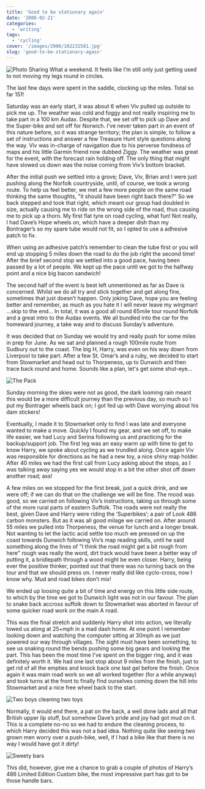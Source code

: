 ```yaml
---
title: 'Good to be stationary again'
date: '2006-02-21'
categories:
  - 'writing'
tags:
  - 'cycling'
cover: '/images/2006/102232581.jpg'
slug: 'good-to-be-stationary-again'
---
```


![Photo Sharing](/images/2006/102232581.jpg)
What a weekend.
It feels like I’m still only just getting used to not moving my legs round in circles.

The last few days were spent in the saddle, clocking up the miles. Total so far 151!

Saturday was an early start, it was about 6 when Viv pulled up outside to pick me up. The weather was cold and foggy and not really inspiring me to take part in a 100 km Audax. Despite that, we set off to pick up Dave and the Super-bike and set off for Norwich. I’ve never taken part in an event of this nature before, so it was strange territory; the plan is simple, to follow a set of instructions and answer a few Treasure Hunt style questions along the way.
Viv was in-charge of navigation due to his perverse fondness of maps and his little Garmin friend now dubbed Ziggy.
The weather was great for the event, with the forecast rain holding off. The only thing that might have slowed us down was the noise coming from Viv’s bottom bracket.

After the initial push we settled into a grove; Dave, Viv, Brian and I were just pushing along the Norfolk countryside, until, of course, we took a wrong route. To help us feel better, we met a few more people on the same road thinking the same thoughts, "it should have been right back there?" So we back stepped and took that right, which meant our group had doubled in size, actually causing me to ride on the wrong side of the road, thus causing me to pick up a thorn. My first flat tyre on road cycling, what fun!
Not really, I had Dave’s Hope wheels on, which have a deeper dish than my Bontrager’s so my spare tube would not fit, so I opted to use a adhesive patch to fix.

When using an adhesive patch’s remember to clean the tube first or you will end up stopping 5 miles down the road to do the job right the second time!
After the brief second stop we settled into a good pace, having been passed by a lot of people. We kept up the pace until we got to the halfway point and a nice big bacon sandwich!

The second half of the event is best left unmentioned as far as Dave is concerned. Whilst we do all try and stick together and get along fine, sometimes that just doesn’t happen. Only joking Dave, hope you are feeling better and remember, as much as you hate it I will never leave my wingman!
…skip to the end…
In total, it was a good all round 65mile tour round Norfolk and a great intro to the Audax events. We all bundled into the car for the homeward journey, a take way and to discuss Sunday’s adventure.

It was decided that on Sunday we would try and really push for some miles in prep for June. As we sat and planned a rough 100mile route from Sudbury out to the coast. The big H, Harry, was even on his way down from Liverpool to take part. After a few St. Omar’s and a ruby, we decided to start from Stowmarket and head out to Thorpeness, up to Dunwich and then trace back round and home.
Sounds like a plan, let's get some shut-eye…

![The Pack](/images/2006/102233375.jpg)

Sunday morning the skies were not as good, the dark looming rain meant this would be a more difficult journey than the previous day, so much so I put my Bontrager wheels back on; I got fed up with Dave worrying about his dam stickers!

Eventually, I made it to Stowmarket only to find I was late and everyone wanted to make a move. Quickly I found my gear, and we set off, to make life easier, we had Lucy and Serina following us and practicing for the backup/support job.
The first leg was an easy warm up with time to get to know Harry, we spoke about cycling as we trundled along. Once again Viv was responsible for directions as he had a new toy, a nice shiny map holder.
After 40 miles we had the first call from Lucy asking about the stops, as I was talking away saying yes we would stop in a bit the other shot off down another road; ass!

A few miles on we stopped for the first break, just a quick drink, and we were off; if we can do that on the challenge we will be fine.
The mood was good, so we carried on following Viv’s instructions, taking us through some of the more rural parts of eastern Suffolk. The roads were not really the best, given Dave and Harry were riding the ‘Superbikes’; a pair of Look 486 carbon monsters. But as it was all good milage we carried on.
After around 55 miles we pulled into Thorpeness, the venue for lunch and a longer break. Not wanting to let the lactic acid settle too much we pressed on up the coast towards Dunwich following Viv’s map reading skills, until he said something along the lines of "I think the road might get a bit rough from here" rough was really the word, dirt track would have been a better way of putting it, a bridlepath through a wood might be even closer. Harry, being ever the positive thinker, pointed out that there was no turning back on the tour and that we should press on. I never really did like cyclo-cross, now I know why. Mud and road bikes don’t mix!

We ended up loosing quite a bit of time and energy on this little side route, to which by the time we got to Dunwich light was not in our favour. The plan to snake back accross suffolk down to Stowmarket was aborted in favour of some quicker road work on the main A road.

This was the final stretch and suddenly Harry shot into action, we literally towed us along at 25+mph in a mad dash home. At one point I remember looking down and watching the computer sitting at 30mph as we just powered our way through villages. The sight must have been something, to see us snaking round the bends pushing some big gears and looking the part. This has been the most time I’ve spent on the bigger ring, and it was definitely worth it.
We had one last stop about 9 miles from the finish, just to get rid of all the empties and knock back one last gel before the finish. Once again it was main road work so we all worked together (for a while anyway) and took turns at the front to finally find ourselves coming down the hill into Stowmarket and a nice free wheel back to the start.

![Two boys cleaning two toys](/images/2006/102235239.jpg)

Normally, it would end there, a pat on the back, a well done lads and all that British upper lip stuff, but somehow Dave’s pride and joy had got mud on it. This is a complete no-no so we had to endure the cleaning process, to which Harry decided this was not a bad idea. Nothing quite like seeing two grown men worry over a push-bike, well, if I had a bike like that there is no way I would have got it dirty!

![Sweety bars](/images/2006/102234760.jpg)

This did, however, give me a chance to grab a couple of photos of Harry’s 486 Limited Edition Custom bike, the most impressive part has got to be those handle bars.
